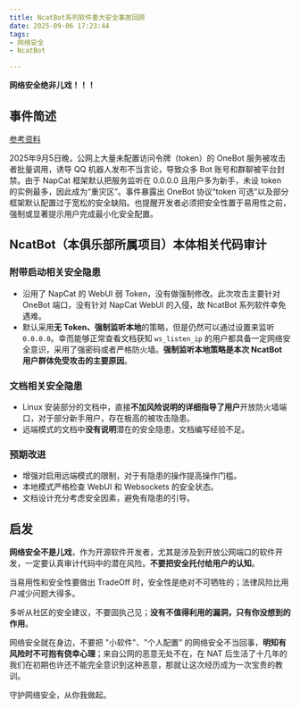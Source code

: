 ```yaml
---
title: NcatBot系列软件重大安全事故回顾
date: 2025-09-06 17:23:44
tags:
- 网络安全
- NcatBot

---
```


**网络安全绝非儿戏！！！**

## 事件简述

[参考资料](https://wesley-young.github.io/2025-09-05-attack-on-onebot-service)

2025年9月5日晚，公网上大量未配置访问令牌（token）的 OneBot 服务被攻击者批量调用，诱导 QQ 机器人发布不当言论，导致众多 Bot 账号和群聊被平台封禁。由于 NapCat 框架默认把服务监听在 0.0.0.0 且用户多为新手，未设 token 的实例最多，因此成为“重灾区”。事件暴露出 OneBot 协议“token 可选”以及部分框架默认配置过于宽松的安全缺陷。也提醒开发者必须把安全性置于易用性之前，强制或显著提示用户完成最小化安全配置。

## NcatBot（本俱乐部所属项目）本体相关代码审计

### 附带启动相关安全隐患

- 沿用了 NapCat 的 WebUI 弱 Token，没有做强制修改。此次攻击主要针对 OneBot 端口，没有针对 NapCat WebUI 的入侵，故 NcatBot 系列软件幸免遇难。
- 默认采用**无 Token、强制监听本地**的策略，但是仍然可以通过设置来监听 `0.0.0.0`。幸而能够正常查看文档获知 `ws_listen_ip` 的用户都具备一定网络安全意识，采用了强密码或者严格防火墙。**强制监听本地策略是本次 NcatBot 用户群体免受攻击的主要原因**。

### 文档相关安全隐患

- Linux 安装部分的文档中，直接**不加风险说明的详细指导了用户**开放防火墙端口，对于部分新手用户，存在极高的被攻击隐患。
- 远端模式的文档中**没有说明**潜在的安全隐患，文档编写经验不足。

### 预期改进

- 增强对启用远端模式的限制，对于有隐患的操作提高操作门槛。
- 本地模式严格检查 WebUI 和 Websockets 的安全状态。
- 文档设计充分考虑安全因素，避免有隐患的引导。

## 启发

**网络安全不是儿戏**，作为开源软件开发者，尤其是涉及到开放公网端口的软件开发，一定要认真审计代码中的潜在风险。**不要把安全托付给用户的认知**。

当易用性和安全性要做出 TradeOff 时，安全性是绝对不可牺牲的；法律风险比用户减少问题大得多。

多听从社区的安全建议，不要固执己见；**没有不值得利用的漏洞，只有你没想到的作用**。

网络安全就在身边，不要把 "小软件"、"个人配置" 的网络安全不当回事，**明知有风险时不可抱有侥幸心理**；来自公网的恶意无处不在，在 NAT 后生活了十几年的我们在初期也许还不能完全意识到这种恶意，那就让这次经历成为一次宝贵的教训。

守护网络安全，从你我做起。
